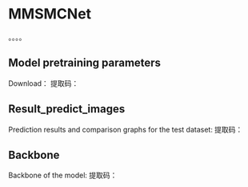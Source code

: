 # MMSMCNet <br>
。。。。 <br>
## Model pretraining parameters <br>
Download：[]()    提取码： <br>
## Result_predict_images  <br>
Prediction results and comparison graphs for the test dataset:[]()   提取码：  <br>
## Backbone   <br>
Backbone of the model:[]()  提取码：   <br>
